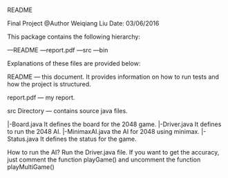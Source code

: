 README

Final Project
@Author Weiqiang Liu
Date: 03/06/2016

This package contains the following hierarchy:

—README
—report.pdf
—src
—bin 


Explanations of these files are provided below:

README — this document. It provides information on how to run tests and how the project is structured.

report.pdf — my report.

src Directory — contains source java files.

|-Board.java It defines the board for the 2048 game.
|-Driver.java It defines to run the 2048 AI.
|-MinimaxAI.java the AI for 2048 using minimax.
|-Status.java It defines the status for the game.

How to run the AI?
Run the Driver.java file. If you want to get the accuracy, just comment the function playGame() and uncomment the function playMultiGame()

